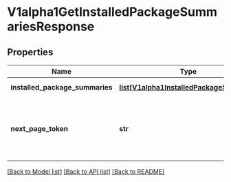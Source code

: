 # V1alpha1GetInstalledPackageSummariesResponse

## Properties
Name | Type | Description | Notes
------------ | ------------- | ------------- | -------------
**installed_package_summaries** | [**list[V1alpha1InstalledPackageSummary]**](V1alpha1InstalledPackageSummary.md) | List of InstalledPackageSummary | [optional] 
**next_page_token** | **str** | This field represents the pagination token to retrieve the next page of results. If the value is \&quot;\&quot;, it means no further results for the request. | [optional] 

[[Back to Model list]](../README.md#documentation-for-models) [[Back to API list]](../README.md#documentation-for-api-endpoints) [[Back to README]](../README.md)

